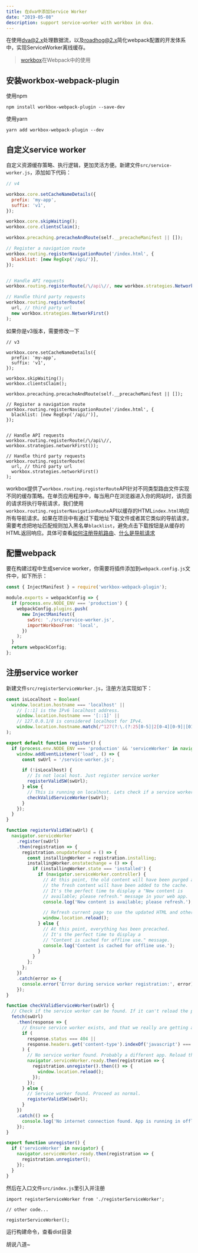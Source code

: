 ```yaml
---
title: 在dva中添加Service Worker
date: "2019-05-08"
description: support service-worker with workbox in dva.
---
```


在使用[dva@2.x](https://github.com/dvajs/dva)处理数据流，以及[roadhog@2.x](https://github.com/sorrycc/roadhog)简化webpack配置的开发体系中，实现ServiceWorker离线缓存。  

> [workbox](https://developers.google.com/web/tools/workbox/guides/get-started)在Webpack中的使用

## 安装workbox-webpack-plugin
使用npm
```
npm install workbox-webpack-plugin --save-dev
```
使用yarn
```
yarn add workbox-webpack-plugin --dev
```
## 自定义service worker
自定义资源缓存策略、执行逻辑，更加灵活方便。新建文件`src/service-worker.js`，添加如下代码：
```javascript
// v4

workbox.core.setCacheNameDetails({
  prefix: 'my-app',
  suffix: 'v1',
});

workbox.core.skipWaiting();
workbox.core.clientsClaim();

workbox.precaching.precacheAndRoute(self.__precacheManifest || []);

// Register a navigation route
workbox.routing.registerNavigationRoute('/index.html', {
  blacklist: [new RegExp('/api/')],
});


// Handle API requests
workbox.routing.registerRoute(/\/api\//, new workbox.strategies.NetworkFirst());

// Handle third party requests
workbox.routing.registerRoute(
  url, // third party url
  new workbox.strategies.NetworkFirst()
);
```

如果你是v3版本，需要修改一下
```javascript{8,9,20,25}
// v3

workbox.core.setCacheNameDetails({
  prefix: 'my-app',
  suffix: 'v1',
});

workbox.skipWaiting();
workbox.clientsClaim();

workbox.precaching.precacheAndRoute(self.__precacheManifest || []);

// Register a navigation route
workbox.routing.registerNavigationRoute('/index.html', {
  blacklist: [new RegExp('/api/')],
});


// Handle API requests
workbox.routing.registerRoute(/\/api\//, workbox.strategies.networkFirst());

// Handle third party requests
workbox.routing.registerRoute(
  url, // third party url
  workbox.strategies.networkFirst()
);
```

workbox提供了`workbox.routing.registerRoute`API针对不同类型路由文件实现不同的缓存策略。在单页应用程序中，每当用户在浏览器进入你的网站时，该页面的请求将执行导航请求，我们使用`workbox.routing.registerNavigationRoute`API以缓存的HTML`index.html`响应所有导航请求。如果在项目中有通过下载地址下载文件或者其它类似的导航请求，需要考虑把地址匹配规则加入黑名单`blacklist`，避免点击下载按钮是从缓存的HTML返回响应。具体可查看[如何注册导航路由](https://developers.google.com/web/tools/workbox/modules/workbox-routing#how_to_register_a_navigation_route)、[什么是导航请求](https://developers.google.com/web/fundamentals/primers/service-workers/high-performance-loading#first_what_are_navigation_requests)

## 配置webpack
要在构建过程中生成service worker，你需要将插件添加到`webpack.config.js`文件中，如下所示：

```javascript
const { InjectManifest } = require('workbox-webpack-plugin');

module.exports = webpackConfig => {
  if (process.env.NODE_ENV === 'production') {
    webpackConfig.plugins.push(
      new InjectManifest({
        swSrc: './src/service-worker.js',
        importWorkboxFrom: 'local',
      })
    );
  }
  return webpackConfig;
};
```

## 注册service worker
新建文件`src/registerServiceWorker.js`，注册方法实现如下：

```javascript
const isLocalhost = Boolean(
  window.location.hostname === 'localhost' ||
    // [::1] is the IPv6 localhost address.
    window.location.hostname === '[::1]' ||
    // 127.0.0.1/8 is considered localhost for IPv4.
    window.location.hostname.match(/^127(?:\.(?:25[0-5]|2[0-4][0-9]|[01]?[0-9][0-9]?)){3}$/)
);

export default function register() {
  if (process.env.NODE_ENV === 'production' && 'serviceWorker' in navigator) {
    window.addEventListener('load', () => {
      const swUrl = '/service-worker.js';

      if (!isLocalhost) {
        // Is not local host. Just register service worker
        registerValidSW(swUrl);
      } else {
        // This is running on localhost. Lets check if a service worker still exists or not.
        checkValidServiceWorker(swUrl);
      }
    });
  }
}

function registerValidSW(swUrl) {
  navigator.serviceWorker
    .register(swUrl)
    .then(registration => {
      registration.onupdatefound = () => {
        const installingWorker = registration.installing;
        installingWorker.onstatechange = () => {
          if (installingWorker.state === 'installed') {
            if (navigator.serviceWorker.controller) {
              // At this point, the old content will have been purged and
              // the fresh content will have been added to the cache.
              // It's the perfect time to display a "New content is
              // available; please refresh." message in your web app.
              console.log('New content is available; please refresh.');

              // Refresh current page to use the updated HTML and other assets
              window.location.reload();
            } else {
              // At this point, everything has been precached.
              // It's the perfect time to display a
              // "Content is cached for offline use." message.
              console.log('Content is cached for offline use.');
            }
          }
        };
      };
    })
    .catch(error => {
      console.error('Error during service worker registration:', error);
    });
}

function checkValidServiceWorker(swUrl) {
  // Check if the service worker can be found. If it can't reload the page.
  fetch(swUrl)
    .then(response => {
      // Ensure service worker exists, and that we really are getting a JS file.
      if (
        response.status === 404 ||
        response.headers.get('content-type').indexOf('javascript') === -1
      ) {
        // No service worker found. Probably a different app. Reload the page.
        navigator.serviceWorker.ready.then(registration => {
          registration.unregister().then(() => {
            window.location.reload();
          });
        });
      } else {
        // Service worker found. Proceed as normal.
        registerValidSW(swUrl);
      }
    })
    .catch(() => {
      console.log('No internet connection found. App is running in offline mode.');
    });
}

export function unregister() {
  if ('serviceWorker' in navigator) {
    navigator.serviceWorker.ready.then(registration => {
      registration.unregister();
    });
  }
}
```

然后在入口文件`src/index.js`里引入并注册
```javascript{1,5}
import registerServiceWorker from './registerServiceWorker';

// other code...

registerServiceWorker();
```
运行构建命令，查看dist目录

胡说八道~